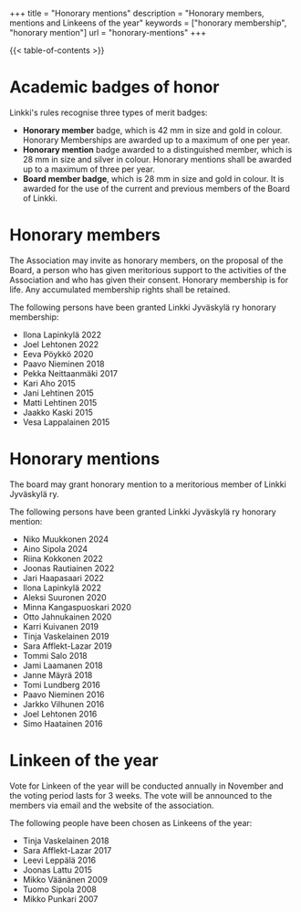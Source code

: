 +++
title = "Honorary mentions"
description = "Honorary members, mentions and Linkeens of the year"
keywords = ["honorary membership", "honorary mention"]
url = "honorary-mentions"
+++

{{< table-of-contents >}}

# Academic badges of honor

Linkki's rules recognise three types of merit badges:
* **Honorary member** badge, which is 42 mm in size and gold in colour.
   Honorary Memberships are awarded up to a maximum of one per year.
* **Honorary mention** badge awarded to a distinguished member,
  which is 28 mm in size and silver in colour. Honorary mentions
  shall be awarded up to a maximum of three per year.
* **Board member badge**, which is 28 mm in size and gold in colour. 
  It is awarded for the use of the current and previous members of the Board of Linkki.

# Honorary members

The Association may invite as honorary members, on the proposal of the
Board, a person who has given meritorious support to the activities of
the Association and who has given their consent. Honorary membership
is for life. Any accumulated membership rights shall be retained.

The following persons have been granted Linkki Jyväskylä ry honorary
membership:
- Ilona Lapinkylä 2022
- Joel Lehtonen 2022
- Eeva Pöykkö 2020
- Paavo Nieminen 2018
- Pekka Neittaanmäki 2017
- Kari Aho 2015
- Jani Lehtinen 2015
- Matti Lehtinen 2015
- Jaakko Kaski 2015
- Vesa Lappalainen 2015
  
# Honorary mentions

The board may grant honorary mention to a meritorious member of Linkki
Jyväskylä ry.

The following persons have been granted Linkki Jyväskylä ry honorary
mention: 
- Niko Muukkonen 2024
- Aino Sipola 2024
- Riina Kokkonen 2022
- Joonas Rautiainen 2022
- Jari Haapasaari 2022
- Ilona Lapinkylä 2022
- Aleksi Suuronen 2020
- Minna Kangaspuoskari 2020
- Otto Jahnukainen 2020
- Karri Kuivanen 2019
- Tinja Vaskelainen 2019
- Sara Afflekt-Lazar 2019
- Tommi Salo 2018
- Jami Laamanen 2018
- Janne Mäyrä 2018
- Tomi Lundberg 2016
- Paavo Nieminen 2016
- Jarkko Vilhunen 2016
- Joel Lehtonen 2016
- Simo Haatainen 2016

# Linkeen of the year

Vote for Linkeen of the year will be conducted annually in November
and the voting period lasts for 3 weeks. The vote will be announced to
the members via email and the website of the association. 

The following people have been chosen as Linkeens of the year:
- Tinja Vaskelainen 2018
- Sara Afflekt-Lazar 2017
- Leevi Leppälä 2016
- Joonas Lattu 2015
- Mikko Väänänen 2009
- Tuomo Sipola 2008
- Mikko Punkari 2007
